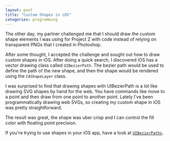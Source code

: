 ```yaml
---
layout: post
title: "Custom Shapes in iOS"
categories: programming
---
```


The other day, my partner challenged me that I should draw the custom shape elements I was using for Project Z with code instead of relying on transparent PNGs that I created in Photoshop.

After some thought, I accepted the challenge and sought out how to draw custom shapes in iOS. After doing a quick search, I discovered iOS has a vector drawing class called `UIBezierPath`. The bezier path would be used to define the path of the new shape, and then the shape would be rendered using the `CAShapeLayer` class.

I was surprised to find that drawing shapes with UIBezierPath is a lot like drawing SVG shapes by hand for the web. You have commands like move to a point and then draw from one point to another point. Lately I've been programmatically drawing web SVGs, so creating my custom shape in iOS was pretty straightforward.

The result was great, the shape was uber crisp and I can control the fill color with floating point precision.

If you're trying to use shapes in your iOS app, have a look at <a href="https://developer.apple.com/library/ios/documentation/2ddrawing/conceptual/drawingprintingios/BezierPaths/BezierPaths.html" target="_blank">`UIBezierPaths`</a>. 
